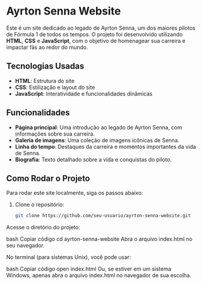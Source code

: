 # Ayrton Senna Website

Este é um site dedicado ao legado de Ayrton Senna, um dos maiores pilotos de Fórmula 1 de todos os tempos. O projeto foi desenvolvido utilizando **HTML**, **CSS** e **JavaScript**, com o objetivo de homenagear sua carreira e impactar fãs ao redor do mundo.

## Tecnologias Usadas

- **HTML**: Estrutura do site
- **CSS**: Estilização e layout do site
- **JavaScript**: Interatividade e funcionalidades dinâmicas

## Funcionalidades

- **Página principal**: Uma introdução ao legado de Ayrton Senna, com informações sobre sua carreira.
- **Galeria de imagens**: Uma coleção de imagens icônicas de Senna.
- **Linha do tempo**: Destaques da carreira e momentos importantes da vida de Senna.
- **Biografia**: Texto detalhado sobre a vida e conquistas do piloto.

## Como Rodar o Projeto

Para rodar este site localmente, siga os passos abaixo:

1. Clone o repositório:

   ```bash
   git clone https://github.com/seu-usuario/ayrton-senna-website.git
Acesse o diretório do projeto:

bash
Copiar código
cd ayrton-senna-website
Abra o arquivo index.html no seu navegador.

No terminal (para sistemas Unix), você pode usar:

bash
Copiar código
open index.html
Ou, se estiver em um sistema Windows, apenas abra o arquivo index.html no navegador de sua escolha.

